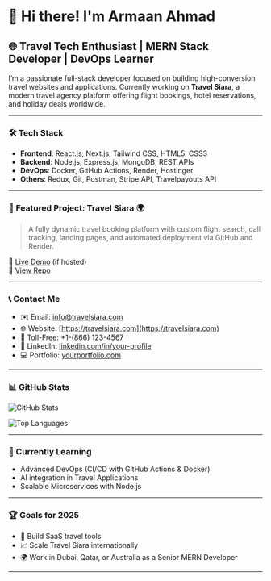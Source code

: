 # 👋 Hi there! I'm Armaan Ahmad

## 🌐 Travel Tech Enthusiast | MERN Stack Developer | DevOps Learner

I’m a passionate full-stack developer focused on building high-conversion travel websites and applications. Currently working on **Travel Siara**, a modern travel agency platform offering flight bookings, hotel reservations, and holiday deals worldwide.

---

### 🛠️ Tech Stack

- **Frontend**: React.js, Next.js, Tailwind CSS, HTML5, CSS3
- **Backend**: Node.js, Express.js, MongoDB, REST APIs
- **DevOps**: Docker, GitHub Actions, Render, Hostinger
- **Others**: Redux, Git, Postman, Stripe API, Travelpayouts API

---

### 🚀 Featured Project: Travel Siara 🌍

> A fully dynamic travel booking platform with custom flight search, call tracking, landing pages, and automated deployment via GitHub and Render.

🔗 [Live Demo](https://travelsiara.com) (if hosted)  
📂 [View Repo](https://github.com/your-username/travel-siara)

---

### 📞 Contact Me

- ✉️ Email: info@travelsiara.com
- 🌐 Website: [https://travelsiara.com](https://travelsiara.com)
- 📱 Toll-Free: +1-(866) 123-4567
- 💼 LinkedIn: [linkedin.com/in/your-profile](#)
- 💻 Portfolio: [yourportfolio.com](#)

---

### 📊 GitHub Stats

![GitHub Stats](https://github-readme-stats.vercel.app/api?username=your-username&show_icons=true&theme=radical)

![Top Languages](https://github-readme-stats.vercel.app/api/top-langs/?username=your-username&layout=compact&theme=radical)

---

### 🎯 Currently Learning

- Advanced DevOps (CI/CD with GitHub Actions & Docker)
- AI integration in Travel Applications
- Scalable Microservices with Node.js

---

### 🏆 Goals for 2025

- 🔧 Build SaaS travel tools
- 📈 Scale Travel Siara internationally
- 🌍 Work in Dubai, Qatar, or Australia as a Senior MERN Developer

---
